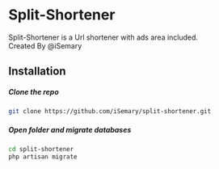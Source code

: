 # Split-Shortener

Split-Shortener is a Url shortener with ads area included.
<br>
Created By @iSemary

## Installation

##### Clone the repo
```bash
git clone https://github.com/iSemary/split-shortener.git
```
##### Open folder and migrate databases
```bash
cd split-shortener
php artisan migrate
```
